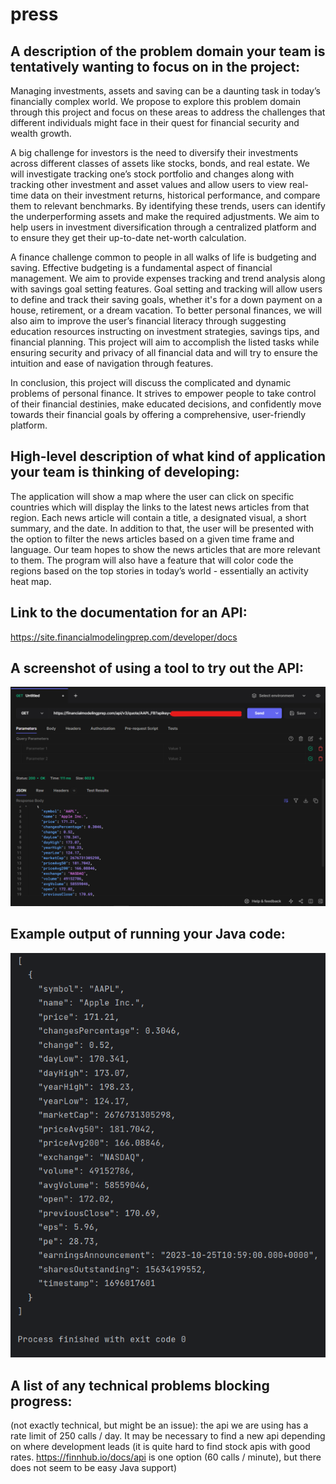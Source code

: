 # press

## A description of the problem domain your team is tentatively wanting to focus on in the project:

Managing investments, assets and saving can be a daunting task in today’s financially complex world. 
We propose to explore this problem domain through this project and focus on these areas to address the challenges that 
different individuals might face in their quest for financial security and wealth growth.

A big challenge for investors is the need to diversify their investments across different classes of assets like 
stocks, bonds, and real estate. We will investigate tracking one’s stock portfolio and changes along with tracking 
other investment and asset values and allow users to view real-time data on their investment returns, historical 
performance, and compare them to relevant benchmarks. By identifying these trends, users can identify the 
underperforming assets and make the required adjustments. We aim to help users in investment diversification through 
a centralized platform and to ensure they get their up-to-date net-worth calculation.

A finance challenge common to people in all walks of life is budgeting and saving. Effective budgeting is a fundamental 
aspect of financial management. We aim to provide expenses tracking and trend analysis along with savings goal setting 
features. Goal setting and tracking will allow users to define and track their saving goals, whether it's for a down 
payment on a house, retirement, or a dream vacation. To better personal finances, we will also aim to improve the user’s
financial literacy through suggesting education resources instructing on investment strategies, savings tips, and 
financial planning. This project will aim to accomplish the listed tasks while ensuring security and privacy of all 
financial data and will try to ensure the intuition and ease of navigation through features.

In conclusion, this project will discuss the complicated and dynamic problems of personal finance. It strives to empower
people to take control of their financial destinies, make educated decisions, and confidently move towards their 
financial goals by offering a comprehensive, user-friendly platform.


## High-level description of what kind of application your team is thinking of developing:

The application will show a map where the user can click on specific countries which will display the links to the latest news articles from that region. Each news article will contain a title, a designated visual, a short summary, and the date. In addition to that, the user will be presented with the option to filter the news articles based on a given time frame and language. 
Our team hopes to show the news articles that are more relevant to them. The program will also have a feature that will color code the regions based on the top stories in today’s world - essentially an activity heat map. 


## Link to the documentation for an API:
https://site.financialmodelingprep.com/developer/docs

## A screenshot of using a tool to try out the API:
![hoppscotch test api call.png](hoppscotch%20test%20api%20call.png)

## Example output of running your Java code:
![api call result.png](api%20call%20result.png)

## A list of any technical problems blocking progress:
(not exactly technical, but might be an issue): the api we are using has a rate limit of 250 calls / day.
It may be necessary to find a new api depending on where development leads (it is quite hard to find stock apis
with good rates. https://finnhub.io/docs/api is one option (60 calls / minute),
but there does not seem to be easy Java support)
